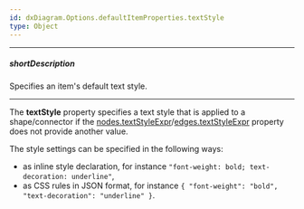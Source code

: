 ```yaml
---
id: dxDiagram.Options.defaultItemProperties.textStyle
type: Object
---
```

---
##### shortDescription
Specifies an item's default text style.

---
The **textStyle** property specifies a text style that is applied to a shape/connector if the [nodes.textStyleExpr](/api-reference/10%20UI%20Widgets/dxDiagram/1%20Configuration/nodes/textStyleExpr.md '/Documentation/ApiReference/UI_Components/dxDiagram/Configuration/nodes/#textStyleExpr')/[edges.textStyleExpr](/api-reference/10%20UI%20Widgets/dxDiagram/1%20Configuration/edges/textStyleExpr.md '/Documentation/ApiReference/UI_Components/dxDiagram/Configuration/edges/#textStyleExpr') property does not provide another value.

The style settings can be specified in the following ways:

- as inline style declaration, for instance `"font-weight: bold; text-decoration: underline"`,
- as CSS rules in JSON format, for instance `{ "font-weight": "bold", "text-decoration": "underline" }`.
